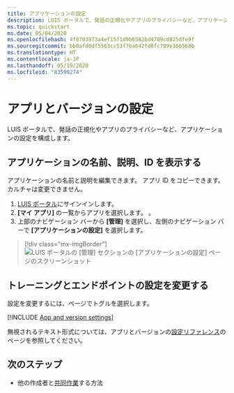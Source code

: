 ```yaml
---
title: アプリケーションの設定
description: LUIS ポータルで、発話の正規化やアプリのプライバシーなど、アプリケーションとバージョンの設定を構成します。
ms.topic: quickstart
ms.date: 05/04/2020
ms.openlocfilehash: 4f0703973a4ef15f1d9b6582bd4789cd825dfe9f
ms.sourcegitcommit: bb0afd0df5563cc53f76a642fd8fc709e366568b
ms.translationtype: HT
ms.contentlocale: ja-JP
ms.lasthandoff: 05/19/2020
ms.locfileid: "83599274"
---
```

# <a name="application-and-version-settings"></a>アプリとバージョンの設定

LUIS ポータルで、発話の正規化やアプリのプライバシーなど、アプリケーションの設定を構成します。

## <a name="view-application-name-description-and-id"></a>アプリケーションの名前、説明、ID を表示する

アプリケーションの名前と説明を編集できます。 アプリ ID をコピーできます。 カルチャは変更できません。

1. [LUIS ポータル](https://www.luis.ai)にサインインします。
1. **[マイ アプリ]** の一覧からアプリを選択します。
。
1. 上部のナビゲーション バーから **[管理]** を選択し、左側のナビゲーション バーで **[アプリケーションの設定]** を選択します。

> [!div class="mx-imgBorder"]
> ![LUIS ポータルの [管理] セクションの [アプリケーションの設定] ページのスクリーンショット](media/app-settings/luis-portal-manage-section-application-settings.png)


## <a name="change-training-and-endpoint-settings"></a>トレーニングとエンドポイントの設定を変更する

設定を変更するには、ページでトグルを選択します。

[!INCLUDE [App and version settings](includes/app-version-settings.md)]


無視されるテキスト形式については、アプリとバージョンの[設定リファレンス](luis-reference-application-settings.md)のページを参照してください。

## <a name="next-steps"></a>次のステップ

* 他の作成者と[共同作業](luis-how-to-collaborate.md)する方法